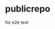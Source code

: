 # publicrepo
for e2e test

























































































































































































































































































































































































































































































































































































































































































































































































































































































































































































































































































































































































































































































































































































































































































































































































































































































































































































































































































































































































































































































































































































































































































































































































































































































































































































































































































































































































































































































































































































































































































































































































































































































































































































































































































































































































































































































































































































































































































































































































































































































































































































































































































































































































































































































































































































































































































































































































































































































































































































































































































